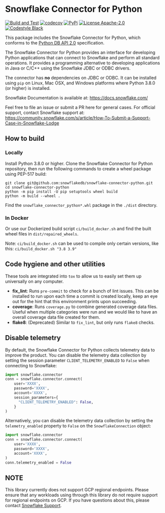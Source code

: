 # Snowflake Connector for Python

[![Build and Test](https://github.com/snowflakedb/snowflake-connector-python/actions/workflows/build_test.yml/badge.svg)](https://github.com/snowflakedb/snowflake-connector-python/actions/workflows/build_test.yml)
[![codecov](https://codecov.io/gh/snowflakedb/snowflake-connector-python/branch/main/graph/badge.svg?token=MVKSNtnLr0)](https://codecov.io/gh/snowflakedb/snowflake-connector-python)
[![PyPi](https://img.shields.io/pypi/v/snowflake-connector-python.svg)](https://pypi.python.org/pypi/snowflake-connector-python/)
[![License Apache-2.0](https://img.shields.io/:license-Apache%202-brightgreen.svg)](http://www.apache.org/licenses/LICENSE-2.0.txt)
[![Codestyle Black](https://img.shields.io/badge/code%20style-black-000000.svg)](https://github.com/psf/black)

This package includes the Snowflake Connector for Python, which conforms to the [Python DB API 2.0](https://www.python.org/dev/peps/pep-0249/) specification.

The Snowflake Connector for Python provides an interface for developing Python
applications that can connect to Snowflake and perform all standard operations. It
provides a programming alternative to developing applications in Java or C/C++
using the Snowflake JDBC or ODBC drivers.

The connector has **no** dependencies on JDBC or ODBC.
It can be installed using ``pip`` on Linux, Mac OSX, and Windows platforms
where Python 3.8.0 (or higher) is installed.

Snowflake Documentation is available at:
https://docs.snowflake.com/

Feel free to file an issue or submit a PR here for general cases. For official support, contact Snowflake support at:
https://community.snowflake.com/s/article/How-To-Submit-a-Support-Case-in-Snowflake-Lodge

## How to build

### Locally

Install Python 3.8.0 or higher. Clone the Snowflake Connector for Python repository, then run the following commands
to create a wheel package using PEP-517 build:

```shell
git clone git@github.com:snowflakedb/snowflake-connector-python.git
cd snowflake-connector-python
python -m pip install -U pip setuptools wheel build
python -m build --wheel .
```

Find the `snowflake_connector_python*.whl` package in the `./dist` directory.

### In Docker
Or use our Dockerized build script `ci/build_docker.sh` and find the built wheel files in `dist/repaired_wheels`.

Note: `ci/build_docker.sh` can be used to compile only certain versions, like this: `ci/build_docker.sh "3.8 3.9"`

## Code hygiene and other utilities
These tools are integrated into `tox` to allow us to easily set them up universally on any computer.

* **fix_lint**: Runs `pre-commit` to check for a bunch of lint issues. This can be installed to run upon each
  time a commit is created locally, keep an eye out for the hint that this environment prints upon succeeding.
* **coverage**: Runs `coverage.py` to combine generated coverage data files. Useful when multiple categories were run
  and we would like to have an overall coverage data file created for them.
* **flake8**: (Deprecated) Similar to `fix_lint`, but only runs `flake8` checks.

## Disable telemetry

By default, the Snowflake Connector for Python collects telemetry data to improve the product.
You can disable the telemetry data collection by setting the session parameter `CLIENT_TELEMETRY_ENABLED` to `False`
when connecting to Snowflake:
```python
import snowflake.connector
conn = snowflake.connector.connect(
    user='XXXX',
    password='XXXX',
    account='XXXX',
    session_parameters={
      "CLIENT_TELEMETRY_ENABLED": False,
    }
)
```

Alternatively, you can disable the telemetry data collection
by setting the `telemetry_enabled` property to `False` on the `SnowflakeConnection` object:
```python
import snowflake.connector
conn = snowflake.connector.connect(
    user='XXXX',
    password='XXXX',
    account='XXXX',
)
conn.telemetry_enabled = False
```


## NOTE

This library currently does not support GCP regional endpoints.  Please ensure that any workloads using through this library do not require support for regional endpoints on GCP.  If you have questions about this, please contact [Snowflake Support](https://community.snowflake.com/s/article/How-To-Submit-a-Support-Case-in-Snowflake-Lodge).
